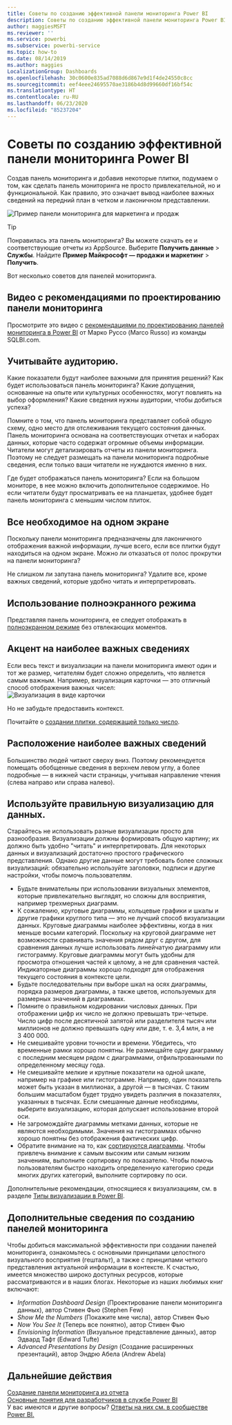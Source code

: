 ```yaml
---
title: Советы по созданию эффективной панели мониторинга Power BI
description: Советы по созданию эффективной панели мониторинга Power BI
author: maggiesMSFT
ms.reviewer: ''
ms.service: powerbi
ms.subservice: powerbi-service
ms.topic: how-to
ms.date: 08/14/2019
ms.author: maggies
LocalizationGroup: Dashboards
ms.openlocfilehash: 30c0600e835ad7088d6d867e9d1f4de24550c8cc
ms.sourcegitcommit: eef4eee24695570ae3186b4d8d99660df16bf54c
ms.translationtype: HT
ms.contentlocale: ru-RU
ms.lasthandoff: 06/23/2020
ms.locfileid: "85237204"
---
```

# <a name="tips-for-designing-a-great-power-bi-dashboard"></a>Советы по созданию эффективной панели мониторинга Power BI
Создав панель мониторинга и добавив некоторые плитки, подумаем о том, как сделать панель мониторинга не просто привлекательной, но и функциональной. Как правило, это означает вывод наиболее важных сведений на передний план в четком и лаконичном представлении.

![Пример панели мониторинга для маркетинга и продаж](media/service-dashboards-design-tips/power-bi-marketing-sample-dashboard.png)

> [!TIP]
> Понравилась эта панель мониторинга? Вы можете скачать ее и соответствующие отчеты из AppSource. Выберите **Получить данные** > **Службы**. Найдите **Пример Майкрософт — продажи и маркетинг** > **Получить**.

Вот несколько советов для панелей мониторинга.

## <a name="dashboard-design-best-practices-video"></a>Видео с рекомендациями по проектированию панели мониторинга

Просмотрите это видео с [рекомендациями по проектированию панелей мониторинга в Power BI](https://www.youtube.com/watch?v=-tdkUYrzrio) от Марко Руссо (Marco Russo) из команды SQLBI.com.

## <a name="consider-your-audience"></a>Учитывайте аудиторию.
Какие показатели будут наиболее важными для принятия решений? Как будет использоваться панель мониторинга? Какие допущения, основанные на опыте или культурных особенностях, могут повлиять на выбор оформления? Какие сведения нужны аудитории, чтобы добиться успеха?

Помните о том, что панель мониторинга представляет собой общую схему, одно место для отслеживания текущего состояния данных. Панель мониторинга основана на соответствующих отчетах и наборах данных, которые часто содержат огромные объемы информации. Читатели могут детализировать отчеты из панели мониторинга. Поэтому не следует размещать на панели мониторинга подробные сведения, если только ваши читатели не нуждаются именно в них.

Где будет отображаться панель мониторинга? Если на большом мониторе, в нее можно включить дополнительное содержимое. Но если читатели будут просматривать ее на планшетах, удобнее будет панель мониторинга с меньшим числом плиток.

## <a name="tell-a-story-on-one-screen"></a>Все необходимое на одном экране
Поскольку панели мониторинга предназначены для лаконичного отображения важной информации, лучше всего, если все плитки будут находиться на одном экране. Можно ли отказаться от полос прокрутки на панели мониторинга?

Не слишком ли запутана панель мониторинга?  Удалите все, кроме важных сведений, которые удобно читать и интерпретировать.

## <a name="make-use-of-full-screen-mode"></a>Использование полноэкранного режима
Представляя панель мониторинга, ее следует отображать в [полноэкранном режиме](../consumer/end-user-focus.md) без отвлекающих моментов.

## <a name="accent-the-most-important-information"></a>Акцент на наиболее важных сведениях
Если весь текст и визуализации на панели мониторинга имеют один и тот же размер, читателям будет сложно определить, что является самым важным. Например, визуализация карточки — это отличный способ отображения важных чисел:  
![Визуализация в виде карточки](media/service-dashboards-design-tips/pbi_card.png)

Но не забудьте предоставить контекст.  

Почитайте о [создании плитки, содержащей только число](../visuals/power-bi-visualization-card.md).

## <a name="place-the-most-important-information"></a>Расположение наиболее важных сведений
Большинство людей читают сверху вниз. Поэтому рекомендуется помещать обобщенные сведения в верхнем левом углу, а более подробные — в нижней части страницы, учитывая направление чтения (слева направо или справа налево).

## <a name="use-the-right-visualization-for-the-data"></a>Используйте правильную визуализацию для данных.
Старайтесь не использовать разные визуализации просто для разнообразия.  Визуализации должны формировать общую картину; их должно быть удобно "читать" и интерпретировать.  Для некоторых данных и визуализаций достаточно простого графического представления. Однако другие данные могут требовать более сложных визуализаций: обязательно используйте заголовки, подписи и другие настройки, чтобы помочь пользователям.  

* Будьте внимательны при использовании визуальных элементов, которые привлекательно выглядят, но сложны для восприятия, например трехмерных диаграмм. 
* К сожалению, круговые диаграммы, кольцевые графики и шкалы и другие графики круглого типа — это не лучший способ визуализации данных. Круговые диаграммы наиболее эффективны, когда в них меньше восьми категорий. Поскольку на круговой диаграмме нет возможности сравнивать значения рядом друг с другом, для сравнения данных лучше использовать линейчатую диаграмму или гистограмму. Круговые диаграммы могут быть удобны для просмотра отношения частей к целому, а не для сравнения частей. Индикаторные диаграммы хорошо подходят для отображения текущего состояния в контексте цели.
* Будьте последовательны при выборе шкал на осях диаграммы, порядка размеров диаграммы, а также цветов, используемых для размерных значений в диаграммах.
* Помните о правильном кодировании числовых данных. При отображении цифр их число не должно превышать три-четыре. Число цифр после десятичной запятой или разделителя тысяч или миллионов не должно превышать одну или две, т. е. 3,4 млн, а не 3 400 000.
* Не смешивайте уровни точности и времени. Убедитесь, что временные рамки хорошо понятны. Не размещайте одну диаграмму с последним месяцем рядом с диаграммами, отфильтрованными по определенному месяцу года.
* Не смешивайте мелкие и крупные показатели на одной шкале, например на графике или гистограмме. Например, один показатель может быть указан в миллионах, а другой — в тысячах. С таким большим масштабом будет трудно увидеть различия в показателях, указанных в тысячах. Если смешанные данные необходимы, выберите визуализацию, которая допускает использование второй оси.
* Не загромождайте диаграммы метками данных, которые не являются необходимыми. Значения на гистограммах обычно хорошо понятны без отображения фактических цифр.
* Обратите внимание на то, как [сортируются диаграммы](../consumer/end-user-change-sort.md). Чтобы привлечь внимание к самым высоким или самым низким значениям, выполните сортировку по показателю. Чтобы помочь пользователям быстро находить определенную категорию среди многих других категорий, выполните сортировку по оси.  

Дополнительные рекомендации, относящиеся к визуализациям, см. в разделе [Типы визуализации в Power BI](../visuals/power-bi-visualization-types-for-reports-and-q-and-a.md).  

## <a name="learn-more-about-dashboard-design"></a>Дополнительные сведения по созданию панелей мониторинга
Чтобы добиться максимальной эффективности при создании панелей мониторинга, ознакомьтесь с основными принципами целостного визуального восприятия (гештальт), а также с принципами четкого представления актуальной информации в контексте. К счастью, имеется множество широко доступных ресурсов, которые рассматриваются и в наших блогах. Некоторые из наших любимых книг включают:

* *Information Dashboard Design* (Проектирование панели мониторинга данных), автор Стивен Фью (Stephen Few)  
* *Show Me the Numbers* (Покажите мне числа), автор Стивен Фью  
* *Now You See It* (Теперь все понятно), автор Стивен Фью  
* *Envisioning Information* (Визуальное представление данных), автор Эдвард Тафт (Edward Tufte)  
* *Advanced Presentations by Design* (Создание расширенных презентаций), автор Эндрю Абела (Andrew Abela)   

## <a name="next-steps"></a>Дальнейшие действия
[Создание панели мониторинга из отчета](service-dashboard-create.md)  
[Основные понятия для разработчиков в службе Power BI](../fundamentals/service-basic-concepts.md)  
У вас имеются и другие вопросы? [Ответы на них см. в сообществе Power BI.](https://community.powerbi.com/)
